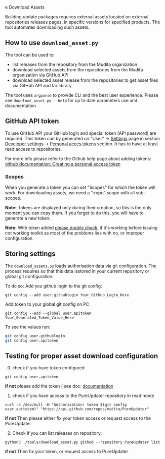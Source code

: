 e Download Assets

Building update packages requires external assets located on external repositories releases pages, in specific versions for specified products. The tool automates downloading such assets.

## How to use `download_asset.py`

The tool can be used to:
- list releases from the repository from the Mudita organization
- download selected assets from the repositories from the Mudita organization via GitHub API
- download selected asset release from the repositories to get asset files via GitHub API and tar library

The tool uses `argparse` to provide CLI and the best user experience.
Please see `download_asset.py --help` for up to date parameters use and documentation

## GitHub API token

To use GitHub API your GitHub login and special token (API password) are required.
This token can by generated on "User" -> [Settings](https://github.com/settings/profile) page in section [Developer settings](https://github.com/settings/apps) -> [Personal acces tokens](https://github.com/settings/tokens) section.
It has to have at least read access to repositories.

For more info please refer to the Github help page about adding tokens:
[github documentation: Creating a personal access token](https://docs.github.com/en/free-pro-team@latest/github/authenticating-to-github/creating-a-personal-access-token)

### Scopes
When you generate a token you can set "Scopes" for which the token will work.
For downloading assets, we need a ":repo" scope with all sub-scopes.

**Note:** Tokens are displayed only during their creation, so this is the only moment you can copy them.
If you forget to do this, you will have to generate a new token.

**Note:** With token added [please double check](#Testing-for-proper-asset-download-configuration), if it's working before issuing not working toolkit as most of the problems lies with no, or improper configuration.

## Storing settings

The `download_assets.py` loads authorisation data via git configuration.
The process requires so that this data isstored in your current repository or global git configuration.

To do so:
Add you github login to the git config:
```
git config --add user.githublogin Your_Github_Login_Here
```
Add token to your global git config on PC
```
git config --add --global user.apitoken Your_Generated_Token_Value_Here
```

To see the values run:
```bash
git config user.githublogin
git config user.apitoken
```
## Testing for proper asset download configuration

0. check if you have token configured

```
git config user.apitoken
```

**if not**  please add the token ( see doc: [documentation](download_assets.md#github-api-token)

1. check if you have access to the PureUpdater repository in read mode

```
curl -o /dev/null -H "Authorization: token $(git config user.apitoken)" "https://api.github.com/repos/mudita/PureUpdater"
```
**if not** Then please either fix your token access or request access to the PureUpdater

2. Check if you can list releases on repository:
```
python3 ./tools/download_asset.py github --repository PureUpdater list
```

**if not** Then fix your token, or request access to PureUpdater
